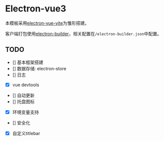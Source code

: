 # Electron-vue3

本模板采用[electron-vue-vite](https://github.com/caoxiemeihao/electron-vue-vite)为雏形搭建。

客户端打包使用[electron-builder](https://www.electron.build/)，相关配置在`/electron-builder.json`中配置。


## TODO
- [] 基本框架搭建
- [] 数据存储: electron-store
- [] 日志
- [x] vue devtools
- [] 自动更新
- [] 托盘图标
- [x] 环境变量支持
- [] 安全化
- [x] 自定义titlebar